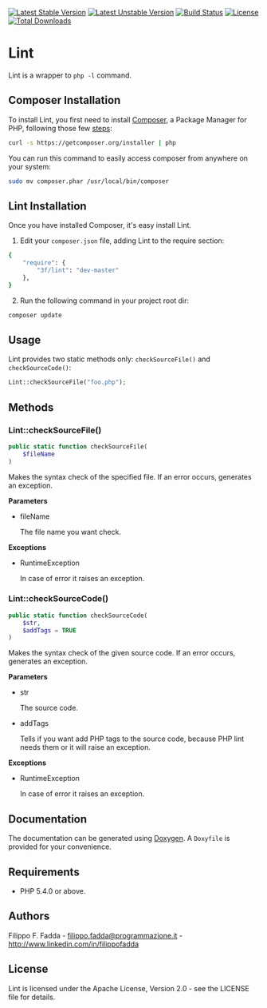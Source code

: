 [![Latest Stable Version](https://poser.pugx.org/3f/lint/v/stable.png)](https://packagist.org/packages/3f/lint)
[![Latest Unstable Version](https://poser.pugx.org/3f/lint/v/unstable.png)](https://packagist.org/packages/3f/lint)
[![Build Status](https://scrutinizer-ci.com/g/dedalozzo/lint/badges/build.png?b=master)](https://scrutinizer-ci.com/g/dedalozzo/lint/build-status/master)
[![License](https://poser.pugx.org/3f/lint/license.svg)](https://packagist.org/packages/3f/lint)
[![Total Downloads](https://poser.pugx.org/3f/lint/downloads.png)](https://packagist.org/packages/3f/lint)


Lint
====
Lint is a wrapper to `php -l` command.


Composer Installation
---------------------

To install Lint, you first need to install [Composer](http://getcomposer.org/), a Package Manager for
PHP, following those few [steps](http://getcomposer.org/doc/00-intro.md#installation-nix):

```sh
curl -s https://getcomposer.org/installer | php
```

You can run this command to easily access composer from anywhere on your system:

```sh
sudo mv composer.phar /usr/local/bin/composer
```


Lint Installation
-----------------
Once you have installed Composer, it's easy install Lint.

1. Edit your `composer.json` file, adding Lint to the require section:
```sh
{
    "require": {
        "3f/lint": "dev-master"
    },
}
```
2. Run the following command in your project root dir:
```sh
composer update
```


Usage
-----
Lint provides two static methods only: `checkSourceFile()` and `checkSourceCode()`:

```php
Lint::checkSourceFile("foo.php");
```

Methods
-------

### Lint::checkSourceFile()

```php
public static function checkSourceFile(
    $fileName
)
```

Makes the syntax check of the specified file. If an error occurs, generates an exception.

**Parameters**

* fileName

  The file name you want check.

**Exceptions**

* RuntimeException

  In case of error it raises an exception.

### Lint::checkSourceCode()

```php
public static function checkSourceCode(
    $str,
    $addTags = TRUE
)
```

Makes the syntax check of the given source code. If an error occurs, generates an exception.

**Parameters**

* str

  The source code.

* addTags

  Tells if you want add PHP tags to the source code, because PHP lint needs them or it will raise an exception.

**Exceptions**

* RuntimeException

  In case of error it raises an exception.


Documentation
-------------
The documentation can be generated using [Doxygen](http://doxygen.org). A `Doxyfile` is provided for your convenience.


Requirements
------------
- PHP 5.4.0 or above.


Authors
-------
Filippo F. Fadda - <filippo.fadda@programmazione.it> - <http://www.linkedin.com/in/filippofadda>


License
-------
Lint is licensed under the Apache License, Version 2.0 - see the LICENSE file for details.
